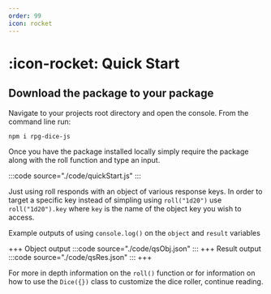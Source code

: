 ```yaml
---
order: 99
icon: rocket
---
```


# :icon-rocket: Quick Start

## Download the package to your package

Navigate to your projects root directory and open the console. From the command line run:

```
npm i rpg-dice-js
```

Once you have the package installed locally simply require the package along with the roll function and type an input.

:::code source="./code/quickStart.js" :::

Just using roll responds with an object of various response keys. In order to target a specific key instead of simpling using `roll("1d20")` use `roll("1d20").key` where `key` is the name of the object key you wish to access.

Example outputs of using `console.log()` on the `object` and `result` variables

+++ Object output
:::code source="./code/qsObj.json" :::
+++ Result output
:::code source="./code/qsRes.json" :::
+++

For more in depth information on the `roll()` function or for information on how to use the `Dice({})` class to customize the dice roller, continue reading.
